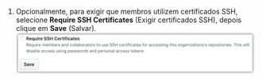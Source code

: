 1. Opcionalmente, para exigir que membros utilizem certificados SSH, selecione **Require SSH Certificates** (Exigir certificados SSH), depois clique em **Save** (Salvar). ![Solicite caixa de seleção do Certificado SSH e s o botã0 salvzr](/assets/images/help/organizations/require-ssh-cert.png)
